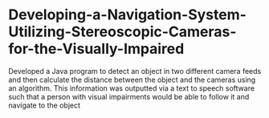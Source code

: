# Developing-a-Navigation-System-Utilizing-Stereoscopic-Cameras-for-the-Visually-Impaired
Developed  a  Java  program  to  detect  an  object  in  two  different  camera  feeds  and  then  calculate  the  distance between the object and the cameras using an algorithm.  This information was outputted via a text to speech software such that a person with visual impairments would be able to follow it and navigate to the object
